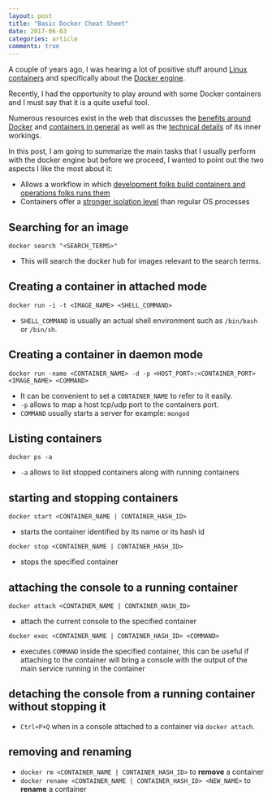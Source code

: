 ```yaml
---
layout: post
title: "Basic Docker Cheat Sheet"
date: 2017-06-03
categories: article
comments: true
---
```


A couple of years ago, I was hearing a lot of positive stuff around [Linux containers](https://linuxcontainers.org) and specifically about the [Docker engine](https://www.docker.com/).

Recently, I had the opportunity to play around with some Docker containers and I must say that it is a quite useful tool.

Numerous resources exist in the web that discusses the [benefits around Docker](https://access.redhat.com/documentation/en-US/Red_Hat_Enterprise_Linux/7/html/7.0_Release_Notes/sect-Red_Hat_Enterprise_Linux-7.0_Release_Notes-Linux_Containers_with_Docker_Format-Advantages_of_Using_Docker.html) and [containers in general](https://www.jpablo128.com/why-use-lxc-linux-containers/) as well as the [technical details](http://blog.scottlowe.org/2013/11/25/a-brief-introduction-to-linux-containers-with-lxc/) of its inner workings.

In this post, I am going to summarize the main tasks that I usually perform with the docker engine but before we proceed, I wanted to point out the two aspects I like the most about it:
- Allows a workflow in which [development folks build containers and operations folks runs them](https://www.dockerbook.com/)
- Containers offer a [stronger isolation level](https://docs.docker.com/engine/security/security/) than regular OS processes

## Searching for an image
`docker search "<SEARCH_TERMS>"`

- This will search the docker hub for images relevant to the search terms.


## Creating a container in attached mode
`docker run -i -t <IMAGE_NAME> <SHELL_COMMAND>`

- `SHELL_COMMAND` is usually an actual shell environment such as `/bin/bash` or `/bin/sh`.

## Creating a container in daemon mode
`docker run -name <CONTAINER_NAME> -d -p <HOST_PORT>:<CONTAINER_PORT> <IMAGE_NAME> <COMMAND>`

- It can be convenient to set a `CONTAINER_NAME` to refer to it easily.
- `-p` allows to map a host tcp/udp port to the containers port.
- `COMMAND` usually starts a server for example: `mongod`


## Listing containers
`docker ps -a`

- `-a` allows to list stopped containers along with running containers

## starting and stopping containers
`docker start <CONTAINER_NAME | CONTAINER_HASH_ID>`
- starts the container identified by its name or its hash id

`docker stop <CONTAINER_NAME | CONTAINER_HASH_ID>`
- stops the specified container

## attaching the console to a running container
`docker attach <CONTAINER_NAME | CONTAINER_HASH_ID>`
- attach the current console to the specified container

`docker exec <CONTAINER_NAME | CONTAINER_HASH_ID> <COMMAND>`
- executes `COMMAND` inside the specified container, this can be useful if attaching to the container will bring a console with the output of the main service running in the container

## detaching the console from a running container without stopping it
- `Ctrl+P+Q` when in a console attached to a container via `docker attach`.

## removing and renaming

- `docker rm <CONTAINER_NAME | CONTAINER_HASH_ID>` to **remove** a container
- `docker rename <CONTAINER_NAME | CONTAINER_HASH_ID> <NEW_NAME>` to **rename** a container
